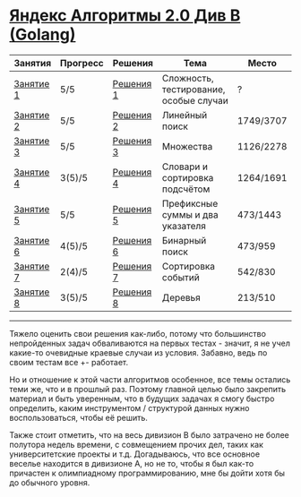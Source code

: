 # [Яндекс Алгоритмы 2.0 Див B (Golang) ](https://yandex.ru/yaintern/algorithm-training_2)

Занятия | Прогресс | Решения | Тема | Место
---------- | --------- | ------ | ------ | ------
[Занятие 1](https://contest.yandex.ru/contest/28730/problems/) | 5/5 | [Решения 1](https://github.com/Xonesent/Yandex-Algorithms-2.0-Golang/tree/master/Session%201) | Сложность, тестирование, особые случаи | ?
[Занятие 2](https://contest.yandex.ru/contest/28738/problems/) | 5/5 | [Решения 2](https://github.com/Xonesent/Yandex-Algorithms-2.0-Golang/tree/master/Session%202) | Линейный поиск | 1749/3707
[Занятие 3](https://contest.yandex.ru/contest/28964/problems/) | 5/5 | [Решения 3](https://github.com/Xonesent/Yandex-Algorithms-2.0-Golang/tree/master/Session%203) | Множества | 1126/2278
[Занятие 4](https://contest.yandex.ru/contest/28970/problems/) | 3(5)/5 | [Решения 4](https://github.com/Xonesent/Yandex-Algorithms-2.0-Golang/tree/master/Session%204)  | Словари и сортировка подсчётом | 1264/1691
[Занятие 5](https://contest.yandex.ru/contest/29075/problems/) | 5/5 | [Решения 5](https://github.com/Xonesent/Yandex-Algorithms-2.0-Golang/tree/master/Session%205) | Префиксные суммы и два указателя | 473/1443
[Занятие 6](https://contest.yandex.ru/contest/29188/problems/) | 4(5)/5 | [Решения 6](https://github.com/Xonesent/Yandex-Algorithms-2.0-Golang/tree/master/Session%206) | Бинарный поиск | 473/959
[Занятие 7](https://contest.yandex.ru/contest/29396/problems/) | 2(4)/5 | [Решения 7](https://github.com/Xonesent/Yandex-Algorithms-2.0-Golang/tree/master/Session%207) | Сортировка событий | 542/830
[Занятие 8](https://contest.yandex.ru/contest/29403/problems/) | 3(5)/5 | [Решения 8](https://github.com/Xonesent/Yandex-Algorithms-2.0-Golang/tree/master/Session%208) | Деревья | 213/510

_____

Тяжело оценить свои решения как-либо, потому что большинство непройденных задач обваливаются на первых тестах - значит, я не учел какие-то очевидные краевые случаи из условия. Забавно, ведь по своим тестам все +- работает.

Но и отношение к этой части алгоритмов особенное, все темы остались теми же, что и в прошлый раз. Поэтому главной целью было закрепить материал и быть уверенным, что в будущих задачах я смогу быстро определить, каким инструментом / структурой данных нужно воспользоваться, чтобы её решить.

Также стоит отметить, что на весь дивизион B было затрачено не более полутора недель времени, с совмещением прочих дел, таких как университетские проекты и т.д. Догадываюсь, что все основное веселье находится в дивизионе A, но не то, чтобы я был как-то причастен к олимпиадному программированию, мне бы дойти хотя бы до обычного уровня.